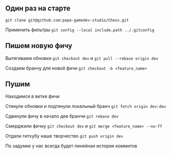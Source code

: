 ## Один раз на старте

`git clone git@github.com:pepe-gamedev-studio/Chess.git`

Применить фильтры `git config --local include.path ../.gitconfig`

## Пишем новую фичу

Вытягиваем обновки  `git checkout dev` и `git pull --rebase origin dev`

Создаем бранчу для новой фичи `git checkout -b <feature_name>`

## Пушим

Находимся в ветке фичи

Стянули обновки и подтянули локальный бранч `git fetch origin dev:dev`

Сдвинули фичу в начало дев бранчи `git rebase dev`

Смерджили фичку `git checkout dev` и `git merge <feature_name> --no-ff`

Отдали гитхубу наше творчество `git push origin dev`

По задумке у нас всегда будет линейная история коммитов
